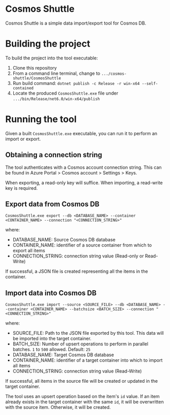 # Cosmos Shuttle

Cosmos Shuttle is a simple data import/export tool for Cosmos DB.

# Building the project

To build the project into the tool executable:

1. Clone this repository
2. From a command line terminal, change to `.../cosmos-shuttle/CosmosShuttle`
3. Run build command: `dotnet publish -c Release -r win-x64 --self-contained`
4. Locate the produced `CosmosShuttle.exe` file under `.../bin/Release/net6.0/win-x64/publish`


# Running the tool

Given a built `CosmosShuttle.exe` executable, you can run it to perform an import or export.

## Obtaining a connection string

The tool authenticates with a Cosmos account connection string. This can be found in Azure Portal > Cosmos account > Settings > Keys. 

When exporting, a read-only key will suffice. When importing, a read-write key is required.

## Export data from Cosmos DB

`CosmosShuttle.exe export --db <DATABASE_NAME> --container <CONTAINER_NAME> --connection "<CONNECTION_STRING>"`

where:

- DATABASE_NAME: Source Cosmos DB database
- CONTAINER_NAME: identifier of a source container from which to export all items
- CONNECTION_STRING: connection string value (Read-only or Read-Write)

If successful, a JSON file is created representing all the items in the container.

## Import data into Cosmos DB

`CosmosShuttle.exe import --source <SOURCE_FILE> --db <DATABASE_NAME> --container <CONTAINER_NAME> --batchsize <BATCH_SIZE> --connection "<CONNECTION_STRING>"`

where:

- SOURCE_FILE: Path to the JSON file exported by this tool. This data will be imported into the target container.
- BATCH_SIZE: Number of upsert operations to perform in parallel batches. `1` to `500` allowed. Default: `25`
- DATABASE_NAME: Target Cosmos DB database
- CONTAINER_NAME: identifier of a target container into which to import all items
- CONNECTION_STRING: connection string value (Read-Write)

If successful, all items in the source file will be created or updated in the target container.

The tool uses an upsert operation based on the item's `id` value. If an item already exists in the target container with the same `id`, it will be overwritten with the source item. Otherwise, it will be created.
